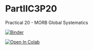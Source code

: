 # PartIIC3P20
Practical 20 - MORB Global Systematics

[![Binder](https://mybinder.org/badge_logo.svg)](https://mybinder.org/v2/gh/John-Maclennan/PartIIC3P20/HEAD)

[![Open In Colab](https://colab.research.google.com/assets/colab-badge.svg)](https://colab.research.google.com/github/John-Maclennan/PartIIC3P20/blob/main/pII_p20_colab.ipynb)
